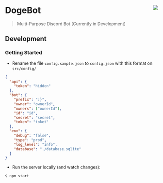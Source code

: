 # DogeBot <img src="https://files.catbox.moe/j3s2rq.png" align="right">

> Multi-Purpose Discord Bot (Currently in Development)

## Development

### Getting Started

- Rename the file `config.sample.json` to `config.json` with this format on `src/config/`

```json
{
  "api": {
    "token": "hidden"
  },
  "bot": {
    "prefix": ":}",
    "owner": "ownerId",
    "owners": ["ownerId"],
    "id": "id",
    "secret": "secret",
    "token": "toket"
  },
  "env": {
    "debug": "false",
    "type": "prod",
    "log_level": "info",
    "database": "./database.sqlite"
  }
}
```

- Run the server locally (and watch changes):

```bash
$ npm start
```
